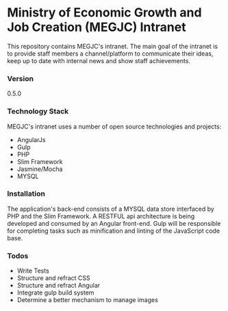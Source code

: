 # Ministry of Economic Growth and Job Creation (MEGJC) Intranet

This repository contains MEGJC's intranet. The main goal of the intranet is to provide staff members a channel/platform
to communicate their ideas, keep up to date with internal news and show staff achievements.

### Version
0.5.0

### Technology Stack

MEGJC's intranet uses a number of open source technologies and projects:
 - AngularJs
 - Gulp
 - PHP
 - Slim Framework
 - Jasmine/Mocha
 - MYSQL

### Installation

The application's back-end consists of a MYSQL data store interfaced by PHP and the Slim Framework. A RESTFUL api architecture
is being developed and consumed by an Angular front-end. Gulp will be responsible for completing tasks such as minification and linting of the JavaScript code base.

### Todos

 - Write Tests
 - Structure and refract CSS
 - Structure and refract Angular
 - Integrate gulp build system
 - Determine a better mechanism to manage images
